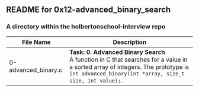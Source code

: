 ## README for 0x12-advanced_binary_search ##
### A directory within the holbertonschool-interview repo ###

| File Name | Description |
| --------- | ----------- |
| 0-advanced_binary.c | **Task: 0. Advanced Binary Search** <br> A function in C that searches for a value in a sorted array of integers. The prototype is `int advanced_binary(int *array, size_t size, int value);`. |
